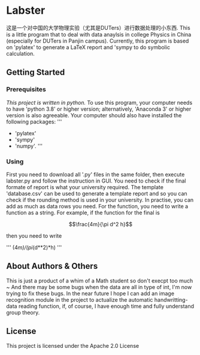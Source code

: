 # Labster

这是一个对中国的大学物理实验（尤其是DUTers）进行数据处理的小东西. 
This is a little program that to deal with data anaylsis in college Physics in China (especially for DUTers in Panjin campus).
Currently, this program is based on 'pylatex' to generate a LaTeX report and 'sympy to do symbolic calculation. 

## Getting Started

### Prerequisites

*This project is written in python.* To use this program, your computer needs to have 'python 3.8' or higher version; alternatively, 'Anaconda 3' or higher version is also agreeable. Your computer should also have installed the following packages:
'''
- 'pylatex'
- 'sympy'
- 'numpy'.
'''

### Using
First you need to download all '.py' files in the same folder, then execute labster.py and follow the instruction in GUI. 
You need to check if the final formate of report is what your university required.
The template 'database.csv' can be used to generate a template report and so you can check if the rounding method is used in your university. In practise, you can add as much as data rows you need. For the function, you need to write a function as a string. For example, if the function for the final is 

$$\frac{4m}{\pi d^2 h}$$

then you need to write 

'''
(4*m)/(pi*(d**2)*h)
'''

## About Authors & Others
This is just a product of a whim of a Math student so don't execpt too much ~ 
And there may be some bugs when the data are all in type of int, I'm now trying to fix these bugs.
In the near future I hope I can add an image recognition module in the project to actualize the automatic handwritting-data reading function, if, of course, I have enough time and fully understand group theory.

## License
 
This project is licensed under the Apache 2.0 License
